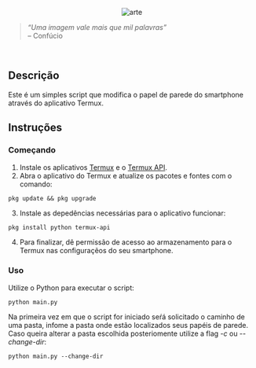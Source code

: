 <p align="center">
  <img src="https://i.ibb.co/862ppDm/Sem-t-tulo.png" alt="arte" border="0">
<p>
  
> _“Uma imagem vale mais que mil palavras”_ </br>
> – Confúcio

<br>

## Descrição

Este é um simples script que modifica o papel de parede do smartphone através do aplicativo Termux.

## Instruções 
### Começando

1. Instale os aplicativos [Termux](https://play.google.com/store/apps/details?id=com.termux&hl=pt_BR) e o [Termux API](https://play.google.com/store/apps/details?id=com.termux.api&hl=pt_BR).
2. Abra o aplicativo do Termux e atualize os pacotes e fontes com o comando:
```
pkg update && pkg upgrade
```
3. Instale as depedências necessárias para o aplicativo funcionar:
```
pkg install python termux-api
```
4. Para finalizar, dê permissão de acesso ao armazenamento para o Termux nas configuraçẽos do seu smartphone.

### Uso

Utilize o Python para executar o script:
```
python main.py
```
Na primeira vez em que o script for iniciado seŕá solicitado o caminho de uma pasta, infome a pasta onde estão localizados seus papéis de parede. 
Caso queira alterar a pasta escolhida posteriomente utilize a flag _-c_ ou _--change-dir_:

```
python main.py --change-dir
```


